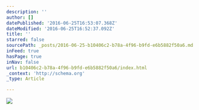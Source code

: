 ```yaml
---
description: ''
author: []
datePublished: '2016-06-25T16:53:07.368Z'
dateModified: '2016-06-25T16:52:37.092Z'
title: ''
starred: false
sourcePath: _posts/2016-06-25-b10406c2-b78a-4f96-b9fd-e6b5882f50a6.md
inFeed: true
hasPage: true
inNav: false
url: b10406c2-b78a-4f96-b9fd-e6b5882f50a6/index.html
_context: 'http://schema.org'
_type: Article

---
```

![](https://the-grid-user-content.s3-us-west-2.amazonaws.com/00610056-79e9-4c1a-b19b-95abf0264ecf.jpg)